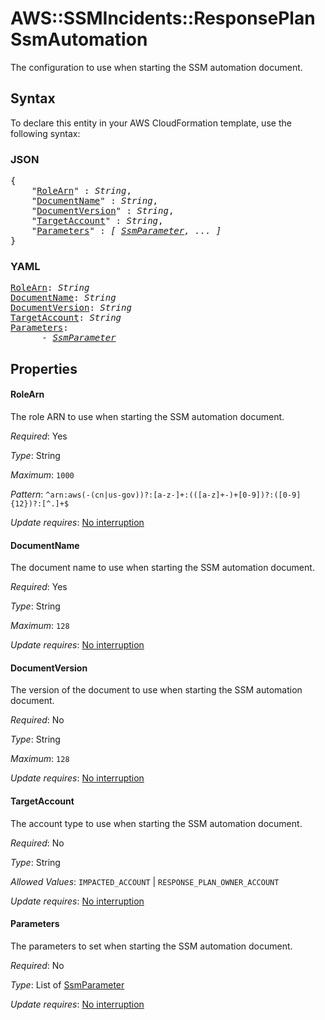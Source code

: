 # AWS::SSMIncidents::ResponsePlan SsmAutomation

The configuration to use when starting the SSM automation document.

## Syntax

To declare this entity in your AWS CloudFormation template, use the following syntax:

### JSON

<pre>
{
    "<a href="#rolearn" title="RoleArn">RoleArn</a>" : <i>String</i>,
    "<a href="#documentname" title="DocumentName">DocumentName</a>" : <i>String</i>,
    "<a href="#documentversion" title="DocumentVersion">DocumentVersion</a>" : <i>String</i>,
    "<a href="#targetaccount" title="TargetAccount">TargetAccount</a>" : <i>String</i>,
    "<a href="#parameters" title="Parameters">Parameters</a>" : <i>[ <a href="ssmparameter.md">SsmParameter</a>, ... ]</i>
}
</pre>

### YAML

<pre>
<a href="#rolearn" title="RoleArn">RoleArn</a>: <i>String</i>
<a href="#documentname" title="DocumentName">DocumentName</a>: <i>String</i>
<a href="#documentversion" title="DocumentVersion">DocumentVersion</a>: <i>String</i>
<a href="#targetaccount" title="TargetAccount">TargetAccount</a>: <i>String</i>
<a href="#parameters" title="Parameters">Parameters</a>: <i>
      - <a href="ssmparameter.md">SsmParameter</a></i>
</pre>

## Properties

#### RoleArn

The role ARN to use when starting the SSM automation document.

_Required_: Yes

_Type_: String

_Maximum_: <code>1000</code>

_Pattern_: <code>^arn:aws(-(cn|us-gov))?:[a-z-]+:(([a-z]+-)+[0-9])?:([0-9]{12})?:[^.]+$</code>

_Update requires_: [No interruption](https://docs.aws.amazon.com/AWSCloudFormation/latest/UserGuide/using-cfn-updating-stacks-update-behaviors.html#update-no-interrupt)

#### DocumentName

The document name to use when starting the SSM automation document.

_Required_: Yes

_Type_: String

_Maximum_: <code>128</code>

_Update requires_: [No interruption](https://docs.aws.amazon.com/AWSCloudFormation/latest/UserGuide/using-cfn-updating-stacks-update-behaviors.html#update-no-interrupt)

#### DocumentVersion

The version of the document to use when starting the SSM automation document.

_Required_: No

_Type_: String

_Maximum_: <code>128</code>

_Update requires_: [No interruption](https://docs.aws.amazon.com/AWSCloudFormation/latest/UserGuide/using-cfn-updating-stacks-update-behaviors.html#update-no-interrupt)

#### TargetAccount

The account type to use when starting the SSM automation document.

_Required_: No

_Type_: String

_Allowed Values_: <code>IMPACTED_ACCOUNT</code> | <code>RESPONSE_PLAN_OWNER_ACCOUNT</code>

_Update requires_: [No interruption](https://docs.aws.amazon.com/AWSCloudFormation/latest/UserGuide/using-cfn-updating-stacks-update-behaviors.html#update-no-interrupt)

#### Parameters

The parameters to set when starting the SSM automation document.

_Required_: No

_Type_: List of <a href="ssmparameter.md">SsmParameter</a>

_Update requires_: [No interruption](https://docs.aws.amazon.com/AWSCloudFormation/latest/UserGuide/using-cfn-updating-stacks-update-behaviors.html#update-no-interrupt)

